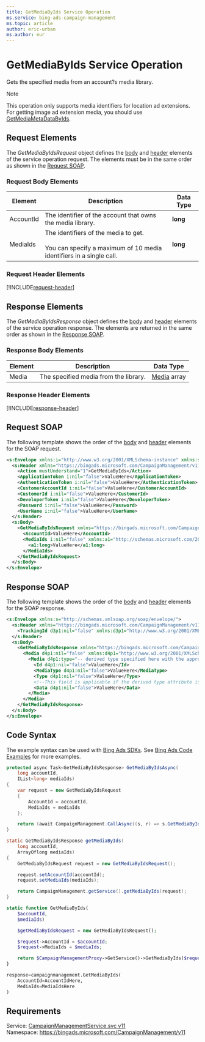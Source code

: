 ```yaml
---
title: GetMediaByIds Service Operation
ms.service: bing-ads-campaign-management
ms.topic: article
author: eric-urban
ms.author: eur
---
```

# GetMediaByIds Service Operation
Gets the specified media from an account?s media library.

> [!NOTE]
> This operation only supports media identifiers for location ad extensions. For getting image ad extension media, you should use [GetMediaMetaDataByIds](../campaign-management/getmediametadatabyids.md).

## <a name="request"></a>Request Elements
The *GetMediaByIdsRequest* object defines the [body](#request-body) and [header](#request-header) elements of the service operation request. The elements must be in the same order as shown in the [Request SOAP](#request-soap). 

### <a name="request-body"></a>Request Body Elements

|Element|Description|Data Type|
|-----------|---------------|-------------|
|<a name="accountid"></a>AccountId|The identifier of the account that owns the media library.|**long**|
|<a name="mediaids"></a>MediaIds|The identifiers of the media to get.<br /><br />You can specify a maximum of 10 media identifiers in a single call.|**long**|

### <a name="request-header"></a>Request Header Elements
[!INCLUDE[request-header](./includes/request-header.md)]

## <a name="response"></a>Response Elements
The *GetMediaByIdsResponse* object defines the [body](#response-body) and [header](#response-header) elements of the service operation response. The elements are returned in the same order as shown in the [Response SOAP](#response-soap).

### <a name="response-body"></a>Response Body Elements

|Element|Description|Data Type|
|-----------|---------------|-------------|
|<a name="media"></a>Media|The specified media from the library.|[Media](media.md) array|

### <a name="response-header"></a>Response Header Elements
[!INCLUDE[response-header](./includes/response-header.md)]

## <a name="request-soap"></a>Request SOAP
The following template shows the order of the [body](#request-body) and [header](#request-header) elements for the SOAP request.

```xml
<s:Envelope xmlns:i="http://www.w3.org/2001/XMLSchema-instance" xmlns:s="http://schemas.xmlsoap.org/soap/envelope/">
  <s:Header xmlns="https://bingads.microsoft.com/CampaignManagement/v11">
    <Action mustUnderstand="1">GetMediaByIds</Action>
    <ApplicationToken i:nil="false">ValueHere</ApplicationToken>
    <AuthenticationToken i:nil="false">ValueHere</AuthenticationToken>
    <CustomerAccountId i:nil="false">ValueHere</CustomerAccountId>
    <CustomerId i:nil="false">ValueHere</CustomerId>
    <DeveloperToken i:nil="false">ValueHere</DeveloperToken>
    <Password i:nil="false">ValueHere</Password>
    <UserName i:nil="false">ValueHere</UserName>
  </s:Header>
  <s:Body>
    <GetMediaByIdsRequest xmlns="https://bingads.microsoft.com/CampaignManagement/v11">
      <AccountId>ValueHere</AccountId>
      <MediaIds i:nil="false" xmlns:a1="http://schemas.microsoft.com/2003/10/Serialization/Arrays">
        <a1:long>ValueHere</a1:long>
      </MediaIds>
    </GetMediaByIdsRequest>
  </s:Body>
</s:Envelope>
```

## <a name="response-soap"></a>Response SOAP
The following template shows the order of the [body](#response-body) and [header](#response-header) elements for the SOAP response.

```xml
<s:Envelope xmlns:s="http://schemas.xmlsoap.org/soap/envelope/">
  <s:Header xmlns="https://bingads.microsoft.com/CampaignManagement/v11">
    <TrackingId d3p1:nil="false" xmlns:d3p1="http://www.w3.org/2001/XMLSchema-instance">ValueHere</TrackingId>
  </s:Header>
  <s:Body>
    <GetMediaByIdsResponse xmlns="https://bingads.microsoft.com/CampaignManagement/v11">
      <Media d4p1:nil="false" xmlns:d4p1="http://www.w3.org/2001/XMLSchema-instance">
        <Media d4p1:type="-- derived type specified here with the appropriate prefix --">
          <Id d4p1:nil="false">ValueHere</Id>
          <MediaType d4p1:nil="false">ValueHere</MediaType>
          <Type d4p1:nil="false">ValueHere</Type>
          <!--This field is applicable if the derived type attribute is set to Image-->
          <Data d4p1:nil="false">ValueHere</Data>
        </Media>
      </Media>
    </GetMediaByIdsResponse>
  </s:Body>
</s:Envelope>
```

## <a name="example"></a>Code Syntax
The example syntax can be used with [Bing Ads SDKs](~/guides/client-libraries.md). See [Bing Ads Code Examples](~/guides/code-examples.md) for more examples.
```csharp
protected async Task<GetMediaByIdsResponse> GetMediaByIdsAsync(
	long accountId,
	IList<long> mediaIds)
{
	var request = new GetMediaByIdsRequest
	{
		AccountId = accountId,
		MediaIds = mediaIds
	};

	return (await CampaignManagement.CallAsync((s, r) => s.GetMediaByIdsAsync(r), request));
}
```
```java
static GetMediaByIdsResponse getMediaByIds(
	long accountId,
	ArrayOflong mediaIds)
{
	GetMediaByIdsRequest request = new GetMediaByIdsRequest();

	request.setAccountId(accountId);
	request.setMediaIds(mediaIds);

	return CampaignManagement.getService().getMediaByIds(request);
}
```
```php
static function GetMediaByIds(
	$accountId,
	$mediaIds)

	$getMediaByIdsRequest = new GetMediaByIdsRequest();

	$request->AccountId = $accountId;
	$request->MediaIds = $mediaIds;

	return $CampaignManagementProxy->GetService()->GetMediaByIds($request);
}
```
```python
response=campaignmanagement.GetMediaByIds(
	AccountId=AccountIdHere,
	MediaIds=MediaIdsHere
)
```

## Requirements
Service: [CampaignManagementService.svc v11](https://campaign.api.bingads.microsoft.com/Api/Advertiser/CampaignManagement/v11/CampaignManagementService.svc)  
Namespace: https://bingads.microsoft.com/CampaignManagement/v11  

